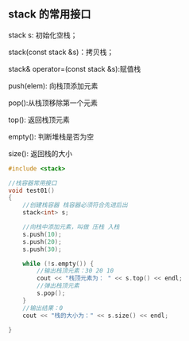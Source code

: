 


## stack 的常用接口
stack<T> s: 初始化空栈；

stack(const stack &s)：拷贝栈；

stack& operator=(const stack &s):赋值栈

push(elem): 向栈顶添加元素

pop():从栈顶移除第一个元素

top(): 返回栈顶元素

empty(): 判断堆栈是否为空

size(): 返回栈的大小

```cpp
#include <stack>

//栈容器常用接口
void test01()
{
	//创建栈容器 栈容器必须符合先进后出
	stack<int> s;

	//向栈中添加元素，叫做 压栈 入栈
	s.push(10);
	s.push(20);
	s.push(30);

	while (!s.empty()) {
		//输出栈顶元素：30 20 10
		cout << "栈顶元素为： " << s.top() << endl;
		//弹出栈顶元素
		s.pop();
	}
	//输出结果：0
	cout << "栈的大小为：" << s.size() << endl;

}


```
